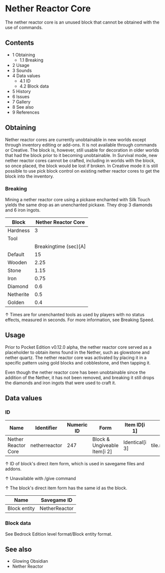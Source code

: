# Nether Reactor Core
The nether reactor core is an unused block that cannot be obtained with the use of commands.

## Contents
- 1 Obtaining
	- 1.1 Breaking
- 2 Usage
- 3 Sounds
- 4 Data values
	- 4.1 ID
	- 4.2 Block data
- 5 History
- 6 Issues
- 7 Gallery
- 8 See also
- 9 References

## Obtaining
Nether reactor cores are currently unobtainable in new worlds except through inventory editing or add-ons. It is not available through commands or Creative. The block is, however, still usable for decoration in older worlds that had the block prior to it becoming unobtainable. In Survival mode, new nether reactor cores cannot be crafted, including in worlds with the block, so once placed, the block would be lost if broken. In Creative mode it is still possible to use pick block control on existing nether reactor cores to get the block into the inventory.

### Breaking
Mining a nether reactor core using a pickaxe enchanted with Silk Touch yields the same drop as an unenchanted pickaxe. They drop 3 diamonds and 6 iron ingots.

| Block     | Nether Reactor Core   |
|-----------|-----------------------|
| Hardness  | 3                     |
| Tool      |                       |
|           | Breakingtime (sec)[A] |
| Default   | 15                    |
| Wooden    | 2.25                  |
| Stone     | 1.15                  |
| Iron      | 0.75                  |
| Diamond   | 0.6                   |
| Netherite | 0.5                   |
| Golden    | 0.4                   |


↑ Times are for unenchanted tools as used by players with no status effects, measured in seconds. For more information, see Breaking Speed.


## Usage
Prior to Pocket Edition v0.12.0 alpha, the nether reactor core served as a placeholder to obtain items found in the Nether, such as glowstone and nether quartz. The nether reactor core was activated by placing it in a specific pattern using gold blocks and cobblestone, and then tapping it. 

Even though the nether reactor core has been unobtainable since the addition of the Nether, it has not been removed, and breaking it still drops the diamonds and iron ingots that were used to craft it.

## Data values
### ID
| Name                | Identifier    | Numeric ID | Form                         | Item ID[i 1]   | Translation key         |
|---------------------|---------------|------------|------------------------------|----------------|-------------------------|
| Nether Reactor Core | netherreactor | 247        | Block & Ungiveable Item[i 2] | Identical[i 3] | tile.netherreactor.name |


↑ ID of block's direct item form, which is used in savegame files and addons.

↑ Unavailable with /give command

↑ The block's direct item form has the same id as the block.


| Name         | Savegame ID   |
|--------------|---------------|
| Block entity | NetherReactor |

### Block data
See Bedrock Edition level format/Block entity format.

## See also
- Glowing Obsidian
- Nether Reactor


